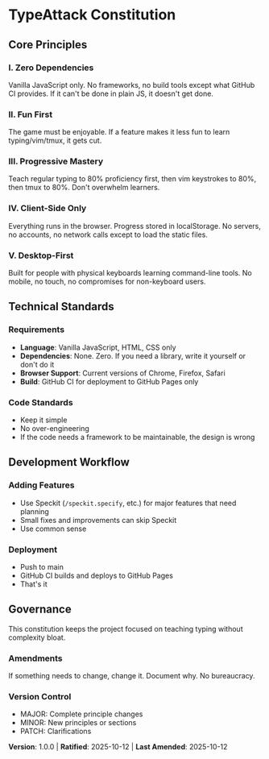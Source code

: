 <!--
Sync Impact Report (2025-10-12)
================================
Version Change: 0.0.0 → 1.0.0 (MAJOR - initial constitution ratification)

Modified Principles:
- NEW: Zero Dependencies
- NEW: Fun First
- NEW: Progressive Mastery
- NEW: Client-Side Only
- NEW: Desktop-First

Added Sections:
- Core Principles (5 principles)
- Technical Standards
- Development Workflow
- Governance

Templates Status:
✅ plan-template.md - Constitution Check section ready
✅ spec-template.md - Aligned with principles
✅ tasks-template.md - No changes needed
✅ Command files - No updates needed
-->

# TypeAttack Constitution

## Core Principles

### I. Zero Dependencies

Vanilla JavaScript only. No frameworks, no build tools except what GitHub CI provides. If it can't be done in plain JS, it doesn't get done.

### II. Fun First

The game must be enjoyable. If a feature makes it less fun to learn typing/vim/tmux, it gets cut.

### III. Progressive Mastery

Teach regular typing to 80% proficiency first, then vim keystrokes to 80%, then tmux to 80%. Don't overwhelm learners.

### IV. Client-Side Only

Everything runs in the browser. Progress stored in localStorage. No servers, no accounts, no network calls except to load the static files.

### V. Desktop-First

Built for people with physical keyboards learning command-line tools. No mobile, no touch, no compromises for non-keyboard users.

## Technical Standards

### Requirements
- **Language**: Vanilla JavaScript, HTML, CSS only
- **Dependencies**: None. Zero. If you need a library, write it yourself or don't do it
- **Browser Support**: Current versions of Chrome, Firefox, Safari
- **Build**: GitHub CI for deployment to GitHub Pages only

### Code Standards
- Keep it simple
- No over-engineering
- If the code needs a framework to be maintainable, the design is wrong

## Development Workflow

### Adding Features
- Use Speckit (`/speckit.specify`, etc.) for major features that need planning
- Small fixes and improvements can skip Speckit
- Use common sense

### Deployment
- Push to main
- GitHub CI builds and deploys to GitHub Pages
- That's it

## Governance

This constitution keeps the project focused on teaching typing without complexity bloat.

### Amendments
If something needs to change, change it. Document why. No bureaucracy.

### Version Control
- MAJOR: Complete principle changes
- MINOR: New principles or sections
- PATCH: Clarifications

**Version**: 1.0.0 | **Ratified**: 2025-10-12 | **Last Amended**: 2025-10-12